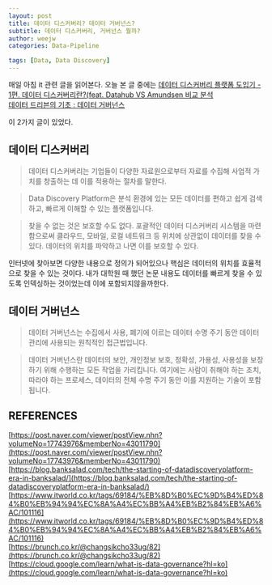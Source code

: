 ```yaml
---
layout: post
title: 데이터 디스커버리? 데이터 거버넌스?
subtitle: 데이터 디스커버리, 거버넌스 뭘까? 
author: weejw
categories: Data-Pipeline

tags: [Data, Data Discovery]
---
```


매일 아침 it 관련 글을 읽어본다. 오늘 본 글 중에는 
[데이터 디스커버리 플랫폼 도입기 - 1편. 데이터 디스커버리란?(feat. Datahub VS Amundsen 비교 분석](https://tech.socarcorp.kr/data/2022/02/25/data-discovery-platform-01.html) <br>
[데이터 드리븐의 기초 : 데이터 거버넌스](https://brunch.co.kr/@changsikcho33ug/82)

이 2가지 글이 있었다.

## 데이터 디스커버리

> 데이터 디스커버리는 기업들이 다양한 자료원으로부터 자료를 수집해 사업적 가치를 창출하는 데 이를 적용하는 절차를 말한다.

> Data Discovery Platform은 분석 환경에 있는 모든 데이터를 편하고 쉽게 검색하고, 빠르게 이해할 수 있는 플랫폼입니다.

> 찾을 수 없는 것은 보호할 수도 없다. 포괄적인 데이터 디스커버리 시스템을 마련함으로써 클라우드, 모바일, 로컬 네트워크 등 위치에 상관없이 데이터를 찾을 수 있다. 데이터의 위치를 파악하고 나면 이를 보호할 수 있다.

인터넷에 찾아보면 다양한 내용으로 정의가 되어있으나 핵심은 데이터의 위치를 효율적으로 찾을 수 있는 것이다. 내가 대학원 때 했던 논문 내용도 데이터를 빠르게 찾을 수 있도록 인덱싱하는 것이었는데 이에 포함되지않을까한다. <br>

## 데이터 거버넌스

> 데이터 거버넌스는 수집에서 사용, 폐기에 이르는 데이터 수명 주기 동안 데이터 관리에 사용되는 원칙적인 접근법입니다.

> 데이터 거버넌스란 데이터의 보안, 개인정보 보호, 정확성, 가용성, 사용성을 보장하기 위해 수행하는 모든 작업을 가리킵니다. 여기에는 사람이 취해야 하는 조치, 따라야 하는 프로세스, 데이터의 전체 수명 주기 동안 이를 지원하는 기술이 포함됩니다.


## REFERENCES
[https://post.naver.com/viewer/postView.nhn?volumeNo=17743976&memberNo=43011790](https://post.naver.com/viewer/postView.nhn?volumeNo=17743976&memberNo=43011790) <br>
[https://blog.banksalad.com/tech/the-starting-of-datadiscoveryplatform-era-in-banksalad/](https://blog.banksalad.com/tech/the-starting-of-datadiscoveryplatform-era-in-banksalad/) <br>
[https://www.itworld.co.kr/tags/69184/%EB%8D%B0%EC%9D%B4%ED%84%B0%EB%94%94%EC%8A%A4%EC%BB%A4%EB%B2%84%EB%A6%AC/101116](https://www.itworld.co.kr/tags/69184/%EB%8D%B0%EC%9D%B4%ED%84%B0%EB%94%94%EC%8A%A4%EC%BB%A4%EB%B2%84%EB%A6%AC/101116) <br>
[https://brunch.co.kr/@changsikcho33ug/82](https://brunch.co.kr/@changsikcho33ug/82) <br>
[https://cloud.google.com/learn/what-is-data-governance?hl=ko](https://cloud.google.com/learn/what-is-data-governance?hl=ko)
